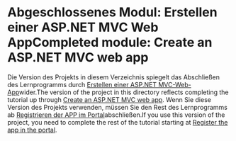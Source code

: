 # <a name="completed-module-create-an-aspnet-mvc-web-app"></a><span data-ttu-id="225f5-101">Abgeschlossenes Modul: Erstellen einer ASP.NET MVC Web App</span><span class="sxs-lookup"><span data-stu-id="225f5-101">Completed module: Create an ASP.NET MVC web app</span></span>

<span data-ttu-id="225f5-102">Die Version des Projekts in diesem Verzeichnis spiegelt das Abschließen des Lernprogramms durch [Erstellen einer ASP.NET MVC-Web-App](https://docs.microsoft.com/graph/training/aspnet-tutorial?tutorial-step=1)wider.</span><span class="sxs-lookup"><span data-stu-id="225f5-102">The version of the project in this directory reflects completing the tutorial up through [Create an ASP.NET MVC web app](https://docs.microsoft.com/graph/training/aspnet-tutorial?tutorial-step=1).</span></span> <span data-ttu-id="225f5-103">Wenn Sie diese Version des Projekts verwenden, müssen Sie den Rest des Lernprogramms ab [Registrieren der APP im Portal](https://docs.microsoft.com/graph/training/aspnet-tutorial?tutorial-step=2)abschließen.</span><span class="sxs-lookup"><span data-stu-id="225f5-103">If you use this version of the project, you need to complete the rest of the tutorial starting at [Register the app in the portal](https://docs.microsoft.com/graph/training/aspnet-tutorial?tutorial-step=2).</span></span>
